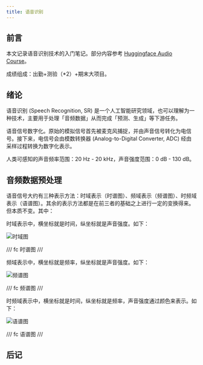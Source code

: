 ```yaml
---
title: 语音识别
---
```


## 前言

本文记录语音识别技术的入门笔记。部分内容参考 [Huggingface Audio Course](https://huggingface.co/learn/audio-course/chapter0/introduction)。

成绩组成：出勤+测验（*2）+期末大项目。

## 绪论

语音识别 (Speech Recognition, SR) 是一个人工智能研究领域，也可以理解为一种技术，主要用于处理「音频数据」从而完成「预测、生成」等下游任务。

语音信号数字化。原始的模拟信号首先被麦克风捕捉，并由声音信号转化为电信号。接下来，电信号会由模数转换器 (Analog-to-Digital Converter, ADC) 经由采样过程转换为数字化表示。

人类可感知的声音频率范围：20 Hz - 20 kHz，声音强度范围：0 dB - 130 dB。

## 音频数据预处理

语音信号大约有三种表示方法：时域表示（时谱图）、频域表示（频谱图）、时频域表示（语谱图）。其余的表示方法都是在前三者的基础之上进行一定的变换得来。但本质不变。其中：

时域表示中，横坐标就是时间，纵坐标就是声音强度。如下：

![时域图](https://dwj-oss.oss-cn-nanjing.aliyuncs.com/images/20250305095425917.png)

/// fc
时谱图
///

频域表示中，横坐标就是频率，纵坐标就是声音强度。如下：

![频谱图](https://dwj-oss.oss-cn-nanjing.aliyuncs.com/images/20250305095426184.png)

/// fc
频谱图
///

时频域表示中，横坐标就是时间，纵坐标就是频率，声音强度通过颜色来表示。如下：

![语谱图](https://dwj-oss.oss-cn-nanjing.aliyuncs.com/images/20250305095422831.png)

/// fc
语谱图
///

## 后记